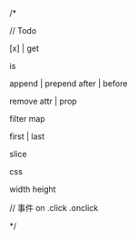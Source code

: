 /*

// Todo

[x] | get

is

append | prepend
after | before

remove 
attr | prop

filter
map


first | last

slice

css

width
height

// 事件
on
.click
.onclick

*/